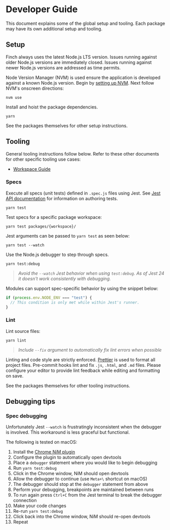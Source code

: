 # Developer Guide

This document explains some of the global setup and tooling. Each package may
have its own additional setup and tooling.

## Setup

Finch always uses the latest Node.js LTS version. Issues running against older
Node.js versions are immediately closed. Issues running against newer Node.js
versions are addressed as time permits.

Node Version Manager (NVM) is used ensure the application is developed against a
known Node.js version. Begin by [setting up
NVM](https://github.com/creationix/nvm). Next follow NVM's onscreen directions:

```
nvm use
```

Install and hoist the package dependencies.

```
yarn
```

See the packages themselves for other setup instructions.

## Tooling

General tooling instructions follow below. Refer to these other documents for
other specific tooling use cases:

- [Workspace Guide](Workspace%20Guide.md)

### Specs

Execute all specs (unit tests) defined in `.spec.js` files using Jest. See [Jest API documentation](https://jestjs.io/docs/en/api) for information on authoring tests.

```
yarn test
```

Test specs for a specific package workspace:

```
yarn test packages/{workspace}/
```

Jest arguments can be passed to `yarn test` as seen below:

```
yarn test --watch
```

Use the Node.js debugger to step through specs.

```
yarn test:debug
```

> _Avoid the `--watch` Jest behavior when using `test:debug`. As of Jest 24 it doesn't work consistently with debugging._

Modules can support spec-specific behavior by using the snippet below:

```js
if (process.env.NODE_ENV === "test") {
  // This condition is only met while within Jest's runner.
}
```

### Lint

Lint source files:

```
yarn lint
```

> _Include `--fix` argument to automatically fix lint errors when possible_

Linting and code style are strictly enforced. [Prettier](https://prettier.io) is
used to format all project files. Pre-commit hooks lint and fix `.js`,
`.html`, and `.md` files. Please configure your editor to provide lint feedback
while editing and formatting on save.

See the packages themselves for other tooling instructions.

## Debugging tips

### Spec debugging

Unfortunately Jest `--watch` is frustratingly inconsistent when the debugger is involved. This workaround is less graceful but functional.

The following is tested on macOS:

1. Install the [Chrome NiM plugin](https://chrome.google.com/webstore/detail/nodejs-v8-inspector-manag/gnhhdgbaldcilmgcpfddgdbkhjohddkj)
1. Configure the plugin to automatically open devtools
1. Place a `debugger` statement where you would like to begin debugging
1. Run `yarn test:debug`
1. Click in the Chrome window, NiM should open devtools
1. Allow the debugger to continue (use `Meta+\` shortcut on macOS)
1. The debugger should stop at the `debugger` statement from above
1. Perform your debugging, breakpoints are maintained between runs
1. To run again press `Ctrl+C` from the Jest terminal to break the debugger connection
1. Make your code changes
1. Re-run `yarn test:debug`
1. Click back into the Chrome window, NiM should re-open devtools
1. Repeat
